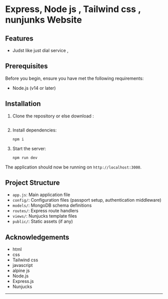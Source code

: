 # Express, Node js , Tailwind css , nunjunks Website

## Features

- Judst like just dial service , 

## Prerequisites

Before you begin, ensure you have met the following requirements:

- Node.js (v14 or later)


## Installation

1. Clone the repository or else download :
   ```

2. Install dependencies:
   ```
   npm i

   ```

3. Start the server:
   ```
   npm run dev
   ```

The application should now be running on `http://localhost:3000`.


## Project Structure

- `app.js`: Main application file
- `config/`: Configuration files (passport setup, authentication middleware)
- `models/`: MongoDB schema definitions
- `routes/`: Express route handlers
- `views/`: Nunjucks template files
- `public/`: Static assets (if any)


## Acknowledgements

- html
- css
- Tailwind css
- javascript 
- alpine js 
- Node.js
- Express.js
- Nunjucks

---